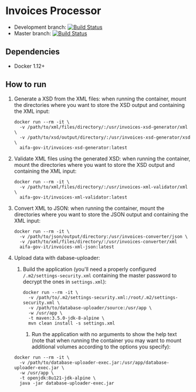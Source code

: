 # Invoices Processor

* Development branch: [![Build Status](https://travis-ci.org/aifa-gov-it/invoices-processor.svg?branch=development)](https://travis-ci.org/aifa-gov-it/invoices-processor)
* Master branch: [![Build Status](https://travis-ci.org/aifa-gov-it/invoices-processor.svg?branch=master)](https://travis-ci.org/aifa-gov-it/invoices-processor)

## Dependencies

- Docker 1.12+

## How to run

1. Generate a XSD from the XML files: when running the container, mount the directories where you want to store the XSD output and containing the XML input:

    ```
    docker run --rm -it \
      -v /path/to/xml/files/directory/:/usr/invoices-xsd-generator/xml \
      -v /path/to/xsd/output/directory/:/usr/invoices-xsd-generator/xsd \
      aifa-gov-it/invoices-xsd-generator:latest
    ```

1. Validate XML files using the generated XSD: when running the container, mount the directories where you want to store the XSD output and containing the XML input:

    ```
    docker run --rm -it \
      -v /path/to/xml/files/directory/:/usr/invoices-xml-validator/xml \
      aifa-gov-it/invoices-xml-validator:latest
    ```

1. Convert XML to JSON: when running the container, mount the directories where you want to store the JSON output and containing the XML input:

    ```
    docker run --rm -it \
      -v /path/to/json/output/directory:/usr/invoices-converter/json \
      -v /path/to/xml/files/directory/:/usr/invoices-converter/xml
      aifa-gov-it/invoices-xml-json:latest
    ```

1. Upload data with dabase-uploader:
    1. Build the application (you'll need a properly configured `/.m2/settings-security.xml` containing the master password to decrypt the ones in `settings.xml`):

        ```
        docker run --rm -it \
          -v /path/to/.m2/settings-security.xml:/root/.m2/settings-security.xml \
          -v /path/to/database-uploader/source:/usr/app \
          -w /usr/app \
          -t maven:3.5.0-jdk-8-alpine \
          mvn clean install -s settings.xml
        ```

        1. Run the application with no arguments to show the help text (note that when running the container you may want to mount additional volumes according to the options you specify):

      ```
      docker run --rm -it \
        -v /path/to/database-uploader-exec.jar:/usr/app/database-uploader-exec.jar \
        -w /usr/app \
        -t openjdk:8u121-jdk-alpine \
        java -jar database-uploader-exec.jar
      ```
